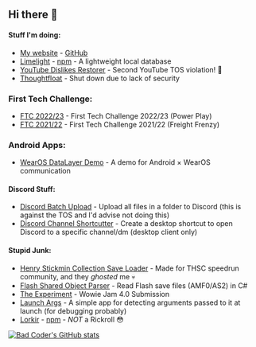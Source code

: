 ## Hi there 👋

#### Stuff I'm doing:
- [My website](https://imaperson.dev) - [GitHub](https://github.com/imaperson1060/imaperson.dev)
- [Limelight](https://github.com/imaperson1060/limelight) - [npm](https://npm.im/limelightdb) - A lightweight local database
- [YouTube Dislikes Restorer](https://github.com/imaperson1060/ytDislikesRestorer) - Second YouTube TOS violation! 🥳
- [Thoughtfloat](https://github.com/imaperson1060/thoughtfloat) - Shut down due to lack of security

### First Tech Challenge:
- [FTC 2022/23](https://github.com/imaperson1060/Ftc23) - First Tech Challenge 2022/23 (Power Play)
- [FTC 2021/22](https://github.com/imaperson1060/Ftc22) - First Tech Challenge 2021/22 (Freight Frenzy)

### Android Apps:
- [WearOS DataLayer Demo](https://github.com/imaperson1060/WearOS-DataLayer-Demo) - A demo for Android × WearOS communication

#### Discord Stuff:
- [Discord Batch Upload](https://github.com/imaperson1060/Discord-Batch-Upload) - Upload all files in a folder to Discord (this is against the TOS and I'd advise not doing this)
- [Discord Channel Shortcutter](https://github.com/imaperson1060/discord-channel-shortcutter) - Create a desktop shortcut to open Discord to a specific channel/dm (desktop client only)

#### Stupid Junk:
- [Henry Stickmin Collection Save Loader](https://github.com/imaperson1060/HS-Save-Loader) - Made for THSC speedrun community, and they _ghosted_ me 💀
- [Flash Shared Object Parser](https://github.com/imaperson1060/Flash-SharedObject-Parser) - Read Flash save files (AMF0/AS2) in C#
- [The Experiment](https://github.com/imaperson1060/TheExperiment) - Wowie Jam 4.0 Submission
- [Launch Args](https://github.com/imaperson1060/AndroidLaunchArguments) - A simple app for detecting arguments passed to it at launch (for debugging probably)
- [Lorkir](https://github.com/imaperson1060/lorkir) - [npm](https://npm.im/lorkir) - *NOT* a Rickroll 😳

[![Bad Coder's GitHub stats](https://github-readme-stats.vercel.app/api?username=imaperson1060&theme=radical)](https://github.com/imaperson1060)
